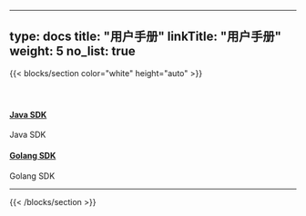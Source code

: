 
---
type: docs
title: "用户手册"
linkTitle: "用户手册"
weight: 5
no_list: true
---


{{< blocks/section color="white" height="auto" >}}
<div class="td-content list-page">
    <div class="lead"></div><header class="article-meta">
    </header><div class="row">
    <div class="col-sm col-md-6 mb-4 mb-md-0">
        <div class="h-100 card shadow" href="#">
            <div class="card-body">
                <h4 class="card-title">
                    <a target="_blank" href='{{< relref "../../java-sdk" >}}'>Java SDK</a>
                </h4>
                <p>Java SDK</p>
            </div>
        </div>
    </div>
    <div class="col-sm col-md-6 mb-4 mb-md-0">
        <div class="h-100 card shadow">
            <div class="card-body">
                <h4 class="card-title">
                    <a target="_blank" href='{{< relref "../../golang-sdk" >}}'>Golang SDK</a>
                </h4>
                <p>Golang SDK</p>
            </div>
        </div>
    </div>

</div>
<hr>
</div>

{{< /blocks/section >}}
